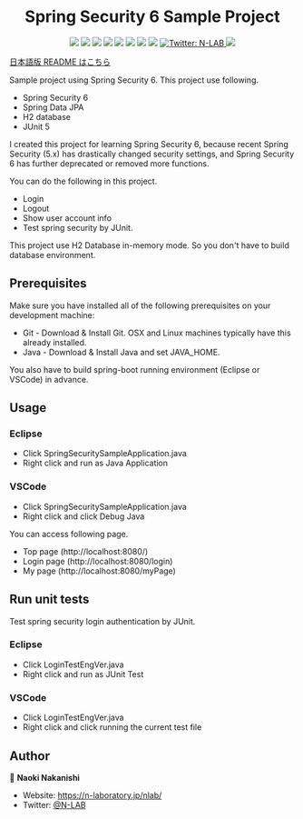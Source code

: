 <h1 align="center">Spring Security 6 Sample Project</h1>
<p align="center">
  <img src="https://img.shields.io/badge/-Java-007396.svg?logo=Java&style=flat">
  <img src="https://img.shields.io/badge/-Spring Boot-lightyellow.svg?logo=Spring Boot&style=flat">
  <img src="https://img.shields.io/badge/-Spring Security-lightyellow.svg?logo=Spring Security&style=flat">
  <img src="https://img.shields.io/badge/-JUnit5-F36D00.svg?logo=JUnit5&style=flat">
  <img src="https://img.shields.io/badge/-Windows-0078D6.svg?logo=windows&style=flat">
  <img src="https://img.shields.io/badge/-Mac-grey.svg?logo=macos&style=flat">
  <img src="https://img.shields.io/badge/-Linux-black.svg?logo=linux&style=flat">
  <img src="https://img.shields.io/badge/-VSCode-007ACC.svg?logo=visualstudiocode&style=flat">
  <a href="https://twitter.com/NL4boratory" target="_blank">
    <img alt="Twitter: N-LAB" src="https://img.shields.io/twitter/follow/NL4boratory.svg?style=social" />
  </a>
  <a href="https://github.com/N-Laboratory" target="_blank">
    <img src="https://img.shields.io/badge/-FollowMyAccount-grey.svg?logo=github&style=flat">
  </a>
</p>

[日本語版 README はこちら](https://github.com/N-Laboratory/spring-security6-sample-project/blob/main/README-ja.md)

Sample project using Spring Security 6.
This project use following.
* Spring Security 6
* Spring Data JPA
* H2 database
* JUnit 5

I created this project for learning Spring Security 6, because recent Spring Security (5.x) has drastically changed security settings, and Spring Security 6 has further deprecated or removed more functions.

You can do the following in this project.
* Login
* Logout
* Show user account info
* Test spring security by JUnit.

This project use H2 Database in-memory mode. So you don't have to build database environment.

## Prerequisites
Make sure you have installed all of the following prerequisites on your development machine:
* Git - Download & Install Git. OSX and Linux machines typically have this already installed.
* Java - Download & Install Java and set JAVA_HOME.

You also have to build spring-boot running environment (Eclipse or VSCode) in advance.

## Usage
### Eclipse
* Click SpringSecuritySampleApplication.java
* Right click and run as Java Application

### VSCode
* Click SpringSecuritySampleApplication.java
* Right click and click Debug Java

You can access following page.
* Top page (http://localhost:8080/)
* Login page (http://localhost:8080/login)
* My page (http://localhost:8080/myPage)

## Run unit tests
Test spring security login authentication by JUnit.
### Eclipse
* Click LoginTestEngVer.java
* Right click and run as JUnit Test

### VSCode
* Click LoginTestEngVer.java
* Right click and click running the current test file

## Author

👤 **Naoki Nakanishi**

* Website: https://n-laboratory.jp/nlab/
* Twitter: [@N-LAB](https://twitter.com/NL4boratory)